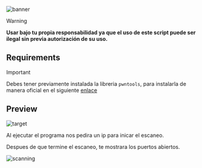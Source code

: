 ![banner][1]

>[!WARNING]
> **Usar bajo tu propia responsabilidad ya que el uso de este script puede ser ilegal sin previa autorización de su uso.**

## Requirements

>[!IMPORTANT]
> Debes tener previamente instalada la libreria `pwntools`, para instalarla de manera oficial en el siguiente [enlace](https://docs.pwntools.com/en/stable/install.html)

## Preview

![target][2]

Al ejecutar el programa nos pedira un ip para inicar el escaneo.

Despues de que termine el escaneo, te mostrara los puertos abiertos.

![scanning][3]


[1]: https://github.com/user-attachments/assets/819d3344-75c3-43ca-a7db-374526424389
[2]: https://github.com/user-attachments/assets/5af20fbe-cfde-480c-bbdd-770c0b1ebd13
[3]: https://github.com/user-attachments/assets/558d51d6-9f18-484e-b224-15455b04742b
